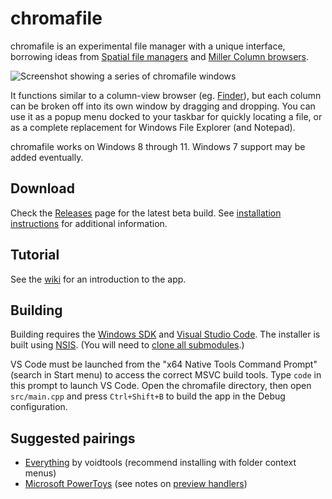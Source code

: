# chromafile

chromafile is an experimental file manager with a unique interface, borrowing ideas from [Spatial file managers](https://en.wikipedia.org/wiki/Spatial_file_manager) and [Miller Column browsers](https://en.wikipedia.org/wiki/Miller_columns).

![Screenshot showing a series of chromafile windows](https://user-images.githubusercontent.com/8228102/181705394-48504968-4526-4e73-a4f1-d4924e41ec00.png)

It functions similar to a column-view browser (eg. [Finder](https://en.wikipedia.org/wiki/Finder_(software))), but each column can be broken off into its own window by dragging and dropping. You can use it as a popup menu docked to your taskbar for quickly locating a file, or as a complete replacement for Windows File Explorer (and Notepad).

chromafile works on Windows 8 through 11. Windows 7 support may be added eventually.

## Download

Check the [Releases](https://github.com/vanjac/chromafile/releases) page for the latest beta build. See [installation instructions](https://github.com/vanjac/chromafile/wiki/Installation) for additional information.

## Tutorial

See the [wiki](https://github.com/vanjac/chromafile/wiki/Tutorial) for an introduction to the app.

## Building

Building requires the [Windows SDK](https://developer.microsoft.com/en-us/windows/downloads/windows-sdk/) and [Visual Studio Code](https://code.visualstudio.com/). The installer is built using [NSIS](https://nsis.sourceforge.io/Main_Page). (You will need to [clone all submodules](https://git-scm.com/book/en/v2/Git-Tools-Submodules#_cloning_submodules).)

VS Code must be launched from the "x64 Native Tools Command Prompt" (search in Start menu) to access the correct MSVC build tools. Type `code` in this prompt to launch VS Code. Open the chromafile directory, then open `src/main.cpp` and press `Ctrl+Shift+B` to build the app in the Debug configuration.

## Suggested pairings

- [Everything](https://www.voidtools.com/) by voidtools (recommend installing with folder context menus)
- [Microsoft PowerToys](https://github.com/microsoft/PowerToys) (see notes on [preview handlers](https://github.com/vanjac/chromafile/wiki/Installation#preview-handlers))
